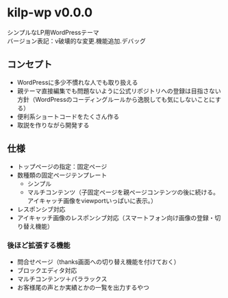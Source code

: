# kilp-wp v0.0.0
シンプルなLP用WordPressテーマ  
バージョン表記：v破壊的な変更.機能追加.デバッグ

## コンセプト
- WordPressに多少不慣れな人でも取り扱える
- 親テーマ直接編集でも問題ないように公式リポジトリへの登録は目指さない方針（WordPressのコーディングルールから逸脱しても気にしないことにする）
- 便利系ショートコードをたくさん作る
- 取説を作りながら開発する

## 仕様
- トップページの指定：固定ページ
- 数種類の固定ページテンプレート
  - シンプル
  - マルチコンテンツ（子固定ページを親ページコンテンツの後に続ける。アイキャッチ画像をviewportいっぱいに表示。）
- レスポンシブ対応
- アイキャッチ画像のレスポンシブ対応（スマートフォン向け画像の登録・切り替え機能）

### 後ほど拡張する機能
- 問合せページ（thanks画面への切り替え機能を付けておく）
- ブロックエディタ対応
- マルチコンテンツ＋パララックス
- お客様尾の声とか実績とかの一覧を出力するやつ

